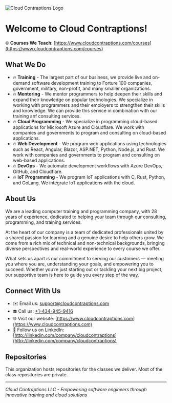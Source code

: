 ![Cloud Contraptions Logo](https://www.cloudcontraptions.com/cloud-contraptions-logo-dark.svg "Cloud Contraptions Logo")

# Welcome to Cloud Contraptions!

🌐 **Courses We Teach**: [https://www.cloudcontraptions.com/courses](https://www.cloudcontraptions.com/courses)

## What We Do

- 🔥 **Training** - The largest part of our business, we provide live and on-demand software development training to Forture 100 companies, government, military, non-profit, and many smaller organizations.
- 🔥 **Mentoring** - We mentor programmers to help deepen their skills and expand their knowledge on popular technologies. We specialize in working with programmers and their employers to strengthen their skills and knowledge. We can provide this service in combination with our training anf consulting services.
- 🔥 **Cloud Programming** - We specialize in programming cloud-based applications for Microsoft Azure and Cloudflare. We work with companies and governments to program and consulting on cloud-based applications.
- 🔥 **Web Development** - We program web applications using technologies such as React, Angular, Blazor, ASP.NET, Python, Node.js, and Rust. We work with companies and governments to program and consulting on web-based applications.
- 🔥 **DevOps** - We automate development workflows with Azure DevOps, GitHub, and Cloudflare.
- 🔥 **IoT Programming** - We program IoT applications with C, Rust, Python, and GoLang. We integrate IoT applications with the cloud.

## About Us

We are a leading computer training and programming company, with 28 years of experience, dedicated to helping your team through our consulting, programming, and training services.

At the heart of our company is a team of dedicated professionals united by a shared passion for learning and a genuine desire to help others grow. We come from a rich mix of technical and non-technical backgrounds, bringing diverse perspectives and real-world experience to every course we offer.

What sets us apart is our commitment to serving our customers — meeting you where you are, understanding your goals, and empowering you to succeed. Whether you’re just starting out or tackling your next big project, our supportive team is here to guide you every step of the way.

## Connect With Us

- ✉️ Email us: [support@cloudcontraptions.com](mailto:support@cloudcontraptions.com)
- ☎️ Call us: [+1-434-945-9416](tel:+14349459416)
- 🌐 Visit our website: [https://www.cloudcontraptions.com](https://www.cloudcontraptions.com)
- 📧 Follow us on LinkedIn: [http://linkedin.com/company/cloudcontraptions](http://linkedin.com/company/cloudcontraptions)

## Repositories

This organization hosts repositories for the classes we deliver. Most of the class repositories are private.

---

*Cloud Contraptions LLC - Empowering software engineers through innovative training and cloud solutions*
